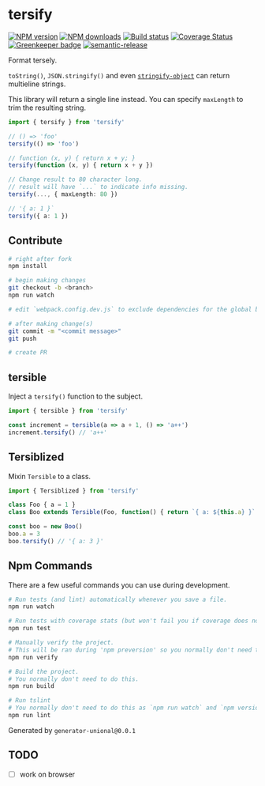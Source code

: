 # tersify

[![NPM version][npm-image]][npm-url]
[![NPM downloads][downloads-image]][downloads-url]
[![Build status][travis-image]][travis-url]
[![Coverage Status][coveralls-image]][coveralls-url]
[![Greenkeeper badge](https://badges.greenkeeper.io/unional/tersify.svg)](https://greenkeeper.io/)
[![semantic-release](https://img.shields.io/badge/%20%20%F0%9F%93%A6%F0%9F%9A%80-semantic--release-e10079.svg)](https://github.com/semantic-release/semantic-release)

Format tersely.

`toString()`, `JSON.stringify()` and even [`stringify-object`](https://github.com/yeoman/stringify-object) can return multieline strings.

This library will return a single line instead.
You can specify `maxLength` to trim the resulting string.

```ts
import { tersify } from 'tersify'

// () => 'foo'
tersify(() => 'foo')

// function (x, y) { return x + y; }
tersify(function (x, y) { return x + y })

// Change result to 80 character long.
// result will have `...` to indicate info missing.
tersify(..., { maxLength: 80 })

// '{ a: 1 }`
tersify({ a: 1 })
```

## Contribute

```sh
# right after fork
npm install

# begin making changes
git checkout -b <branch>
npm run watch

# edit `webpack.config.dev.js` to exclude dependencies for the global build.

# after making change(s)
git commit -m "<commit message>"
git push

# create PR
```

## tersible

Inject a `tersify()` function to the subject.

```ts
import { tersible } from 'tersify'

const increment = tersible(a => a + 1, () => 'a++')
increment.tersify() // 'a++'
```

## Tersiblized

Mixin `Tersible` to a class.

```ts
import { Tersiblized } from 'tersify'

class Foo { a = 1 }
class Boo extends Tersible(Foo, function() { return `{ a: ${this.a} }` }) { }

const boo = new Boo()
boo.a = 3
boo.tersify() // '{ a: 3 }'
```

## Npm Commands

There are a few useful commands you can use during development.

```sh
# Run tests (and lint) automatically whenever you save a file.
npm run watch

# Run tests with coverage stats (but won't fail you if coverage does not meet criteria)
npm run test

# Manually verify the project.
# This will be ran during 'npm preversion' so you normally don't need to run this yourself.
npm run verify

# Build the project.
# You normally don't need to do this.
npm run build

# Run tslint
# You normally don't need to do this as `npm run watch` and `npm version` will automatically run lint for you.
npm run lint
```

Generated by `generator-unional@0.0.1`

## TODO

- [ ] work on browser

[npm-image]: https://img.shields.io/npm/v/tersify.svg?style=flat
[npm-url]: https://npmjs.org/package/tersify
[downloads-image]: https://img.shields.io/npm/dm/tersify.svg?style=flat
[downloads-url]: https://npmjs.org/package/tersify
[travis-image]: https://img.shields.io/travis/unional/tersify/master.svg?style=flat
[travis-url]: https://travis-ci.org/unional/tersify?branch=master
[coveralls-image]: https://coveralls.io/repos/github/unional/tersify/badge.svg
[coveralls-url]: https://coveralls.io/github/unional/tersify
